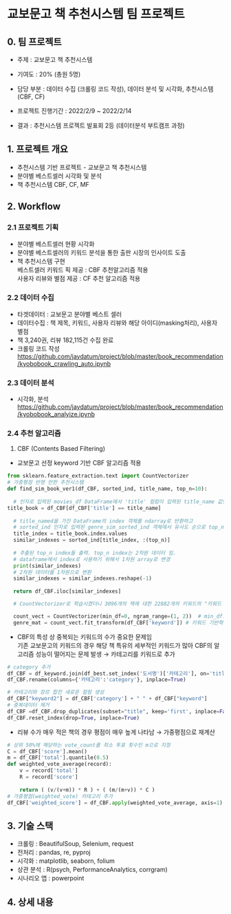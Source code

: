 # 교보문고 책 추천시스템 팀 프로젝트

## 0. 팀 프로젝트

- 주제 : 교보문고 책 추천시스템
- 기여도 : 20% (총원 5명)
- 담당 부분 : 데이터 수집 (크롤링 코드 작성), 데이터 분석 및 시각화, 추천시스템(CBF, CF) 

- 프로젝트 진행기간 : 2022/2/9 ~ 2022/2/14
- 결과 : 추천시스템 프로젝트 발표회 2등 (데이터분석 부트캠프 과정)

## 1. 프로젝트 개요

- 추천시스템 기반 프로젝트 - 교보문고 책 추천시스템
- 분야별 베스트셀러 시각화 및 분석
- 책 추천시스템 CBF, CF, MF
  
## 2. Workflow

### 2.1 프로젝트 기획

- 분야별 베스트셀러 현황 시각화
- 분야별 베스트셀러의 키워드 분석을 통한 출판 시장의 인사이트 도출
- 책 추천시스템 구현  
  베스트셀러 키워드 픽 제공 : CBF 추천알고리즘 적용  
  사용자 리뷰와 별점 제공 : CF 추천 알고리즘 적용

### 2.2 데이터 수집
  
- 타겟데이터 : 교보문고 분야별 베스트 셀러
- 데이터수집 : 책 제목, 키워드, 사용자 리뷰와 해당 아이디(masking처리), 사용자 별점
- 책 3,240권, 리뷰 182,115건 수집 완료
- 크롤링 코드 작성  
  https://github.com/jaydatum/project/blob/master/book_recommendation/kyobobook_crawling_auto.ipynb

### 2.3 데이터 분석
- 시각화, 분석
  https://github.com/jaydatum/project/blob/master/book_recommendation/kyobobook_analyize.ipynb

### 2.4 추천 알고리즘
  1. CBF (Contents Based Filtering)  
  - 교보문고 선정 keyword 기반 CBF 알고리즘 적용
  ```python
  from sklearn.feature_extraction.text import CountVectorizer
  # 가중평점 반영 안한 추천시스템
def find_sim_book_ver1(df_CBF, sorted_ind, title_name, top_n=10):
    
    # 인자로 입력된 movies_df DataFrame에서 'title' 컬럼이 입력된 title_name 값인 DataFrame추출
  title_book = df_CBF[df_CBF['title'] == title_name]
    
    # title_named을 가진 DataFrame의 index 객체를 ndarray로 반환하고 
    # sorted_ind 인자로 입력된 genre_sim_sorted_ind 객체에서 유사도 순으로 top_n 개의 index 추출
    title_index = title_book.index.values
    similar_indexes = sorted_ind[title_index, :(top_n)]
    
    # 추출된 top_n index들 출력. top_n index는 2차원 데이터 임.
    # dataframe에서 index로 사용하기 위해서 1차원 array로 변경
    print(similar_indexes)    
    # 2차원 데이터를 1차원으로 변환
    similar_indexes = similar_indexes.reshape(-1)
    
    return df_CBF.iloc[similar_indexes]

    # CountVectorizer로 학습시켰더니 3096개의 책에 대한 22882개의 키워드의 "키워드 매트릭스"가 생성되었다.

    count_vect = CountVectorizer(min_df=0, ngram_range=(1, 2))  # min_df: 단어장에 들어갈 최소빈도, ngram_range: 1 <= n <= 2 1단어, 2단어까지
    genre_mat = count_vect.fit_transform(df_CBF['keyword']) # 키워드 기반학습
  ```
  
  - CBF의 특성 상 중복되는 키워드의 수가 중요한 문제임  
  기존 교보문고의 키워드의 경우 해당 책 특유의 세부적인 키워드가 많아 CBF의 알고리즘 성능이 떨어지는 문제 발생 → 카테고리를 키워드로 추가
  
  ```python
  # category 추가 
df_CBF = df_keyword.join(df_best.set_index('도서명')['카테고리'], on='title')
df_CBF.rename(columns={'카테고리':'category'}, inplace=True)

# 카테고리와 장르 합친 새로운 컬럼 생성
df_CBF["keyword2"] = df_CBF['category'] + " " + df_CBF["keyword"]
# 중복데이터 제거
df_CBF =df_CBF.drop_duplicates(subset="title", keep='first', inplace=False, ignore_index=False)
df_CBF.reset_index(drop=True, inplace=True)
 ```
- 리뷰 수가 매우 적은 책의 경우 평점이 매우 높게 나타남 → 가중평점으로 재계산
```python
# 상위 50%에 해당하는 vote_count를 최소 투표 횟수인 m으로 지정
C = df_CBF['score'].mean()
m = df_CBF['total'].quantile(0.5)
def weighted_vote_average(record):
    v = record['total']
    R = record['score']
    
    return ( (v/(v+m)) * R ) + ( (m/(m+v)) * C )
# 가중평점(weighted_vote) 카테고리 추가
df_CBF['weighted_score'] = df_CBF.apply(weighted_vote_average, axis=1)
```

  

  

## 3. 기술 스택

- 크롤링 : BeautifulSoup, Selenium, request
- 전처리 : pandas, re, pyproj 
- 시각화 : matplotlib, seaborn, folium
- 상관 분석 : R(psych, PerformanceAnalytics, corrgram)
- 시나리오 앱 : powerpoint

## 4. 상세 내용
